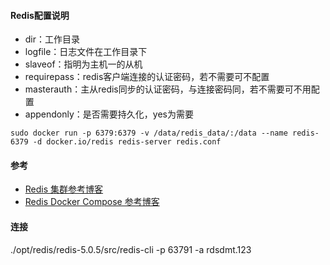 #### Redis配置说明
- dir：工作目录
- logfile：日志文件在工作目录下
- slaveof：指明为主机一的从机
- requirepass：redis客户端连接的认证密码，若不需要可不配置
- masterauth：主从redis同步的认证密码，与连接密码同，若不需要可不用配置
- appendonly：是否需要持久化，yes为需要

```shell script
sudo docker run -p 6379:6379 -v /data/redis_data/:/data --name redis-6379 -d docker.io/redis redis-server redis.conf
```

#### 参考
- [Redis 集群参考博客](https://www.cnblogs.com/hutao722/p/9644620.html)
- [Redis Docker Compose 参考博客](https://blog.csdn.net/qq_39211866/article/details/88044546)

#### 连接
./opt/redis/redis-5.0.5/src/redis-cli -p 63791 -a rdsdmt.123